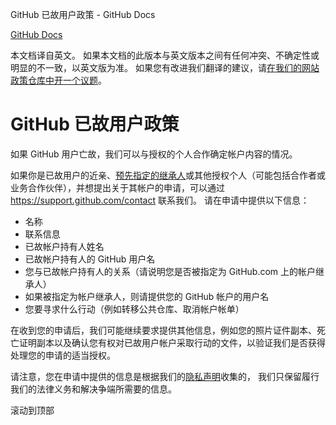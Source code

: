 GitHub 已故用户政策 - GitHub Docs

[](/cn)[GitHub Docs](/cn)

本文档译自英文。 如果本文档的此版本与英文版本之间有任何冲突、不确定性或明显的不一致，以英文版为准。 如果您有改进我们翻译的建议，请[在我们的网站政策仓库中开一个议题](https://github.com/github/site-policy/issues)。

GitHub 已故用户政策
==========

如果 GitHub 用户亡故，我们可以与授权的个人合作确定帐户内容的情况。

如果你是已故用户的近亲、[预先指定的继承人](/cn/github/setting-up-and-managing-your-github-user-account/maintaining-ownership-continuity-of-your-user-accounts-repositories)或其他授权个人（可能包括合作者或业务合作伙伴），并想提出关于其帐户的申请，可以通过 <https://support.github.com/contact> 联系我们。 请在申请中提供以下信息：

* 名称
* 联系信息
* 已故帐户持有人姓名
* 已故帐户持有人的 GitHub 用户名
* 您与已故帐户持有人的关系（请说明您是否被指定为 GitHub.com 上的帐户继承人）
* 如果被指定为帐户继承人，则请提供您的 GitHub 帐户的用户名
* 您要寻求什么行动（例如转移公共仓库、取消帐户帐单）

在收到您的申请后，我们可能继续要求提供其他信息，例如您的照片证件副本、死亡证明副本以及确认您有权对已故用户帐户采取行动的文件，以验证我们是否获得处理您的申请的适当授权。

请注意，您在申请中提供的信息是根据我们的[隐私声明](/cn/github/site-policy/github-privacy-statement)收集的， 我们只保留履行我们的法律义务和解决争端所需要的信息。

滚动到顶部
